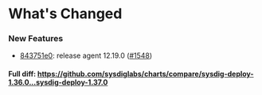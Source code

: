 # What's Changed

### New Features
- [843751e0](https://github.com/sysdiglabs/charts/commit/843751e0a10b86053922b00da98255445b48fd90): release agent 12.19.0 ([#1548](https://github.com/sysdiglabs/charts/issues/1548))
#### Full diff: https://github.com/sysdiglabs/charts/compare/sysdig-deploy-1.36.0...sysdig-deploy-1.37.0
